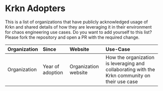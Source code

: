 # Krkn Adopters

This is a list of organizations that have publicly acknowledged usage of Krkn and shared details of how they are leveraging it in their environment for chaos engineering use cases. Do you want to add yourself to this list? Please fork the repository and open a PR with the required change. 

| Organization | Since | Website | Use-Case |
|:-|:-|:-|:-|
| Organization | Year of adoption | Organization website | How the organization is leveraging and collaborating with the Krkn community on their use case |
